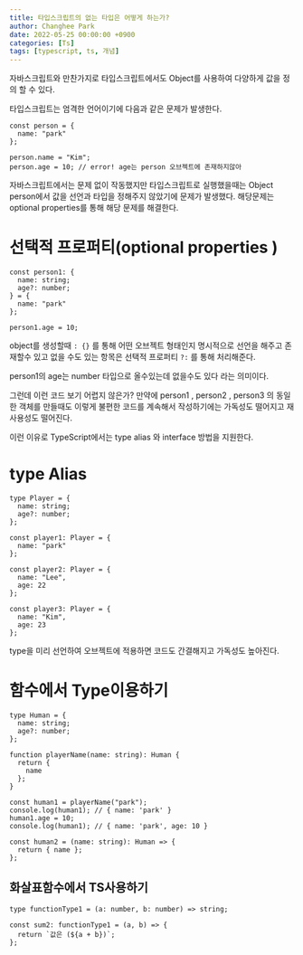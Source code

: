 ```yaml
---
title: 타입스크립트의 없는 타입은 어떻게 하는가?
author: Changhee Park
date: 2022-05-25 00:00:00 +0900
categories: [Ts]
tags: [typescript, ts, 개념]
---
```


자바스크립트와 만찬가지로 타입스크립트에서도 Object를 사용하여 다양하게 값을 정의 할 수 있다.

타입스크립트는 엄격한 언어이기에 다음과 같은 문제가 발생한다.

```tsx
const person = {
  name: "park"
};

person.name = "Kim";
person.age = 10; // error! age는 person 오브젝트에 존재하지않아
```

자바스크립트에서는 문제 없이 작동했지만 타입스크립트로 실행했을때는 Object person에서 값을 선언과 타입을 정해주지 않았기에 문제가 발생했다. 해당문제는 optional properties를 통해 해당 문제를 해결한다.

# 선택적 프로퍼티(optional properties )

```tsx
const person1: {
  name: string;
  age?: number;
} = {
  name: "park"
};

person1.age = 10;
```

object를 생성할때 `: {}` 를 통해 어떤 오브젝트 형태인지 명시적으로 선언을 해주고 존재할수 있고 없을 수도 있는 항목은 선택적 프로퍼티 `?:` 를 통해 처리해준다.

person1의 age는 number 타입으로 올수있는데 없을수도 있다 라는 의미이다.

그런데 이런 코드 보기 어렵지 않은가? 만약에 person1 , person2 , person3 의 동일한 객체를 만들때도 이렇게 불편한 코드를 계속해서 작성하기에는 가독성도 떨어지고 재사용성도 떨어진다.

이런 이유로 TypeScript에서는 type alias 와 interface 방법을 지원한다.

# type Alias

```tsx
type Player = {
  name: string;
  age?: number;
};

const player1: Player = {
  name: "park"
};

const player2: Player = {
  name: "Lee",
  age: 22
};

const player3: Player = {
  name: "Kim",
  age: 23
};
```

type을 미리 선언하여 오브젝트에 적용하면 코드도 간결해지고 가독성도 높아진다.

# 함수에서 Type이용하기

```tsx
type Human = {
  name: string;
  age?: number;
};

function playerName(name: string): Human {
  return {
    name
  };
}

const human1 = playerName("park");
console.log(human1); // { name: 'park' }
human1.age = 10;
console.log(human1); // { name: 'park', age: 10 }

const human2 = (name: string): Human => {
  return { name };
};
```

## 화살표함수에서 TS사용하기

```tsx
type functionType1 = (a: number, b: number) => string;

const sum2: functionType1 = (a, b) => {
  return `값은 (${a + b})`;
};
```

